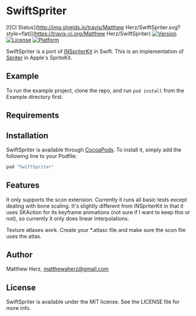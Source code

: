 # SwiftSpriter

[![CI Status](http://img.shields.io/travis/Matthew Herz/SwiftSpriter.svg?style=flat)](https://travis-ci.org/Matthew Herz/SwiftSpriter)
[![Version](https://img.shields.io/cocoapods/v/SwiftSpriter.svg?style=flat)](http://cocoapods.org/pods/SwiftSpriter)
[![License](https://img.shields.io/cocoapods/l/SwiftSpriter.svg?style=flat)](http://cocoapods.org/pods/SwiftSpriter)
[![Platform](https://img.shields.io/cocoapods/p/SwiftSpriter.svg?style=flat)](http://cocoapods.org/pods/SwiftSpriter)

SwiftSpriter is a port of [INSpriterKit](https://github.com/indieSoftware/INSpriterKit) in Swift. This is an implementation of [Spriter](https://www.brashmonkey.com) in Apple's SpriteKit.

## Example

To run the example project, clone the repo, and run `pod install` from the Example directory first.

## Requirements

## Installation

SwiftSpriter is available through [CocoaPods](http://cocoapods.org). To install
it, simply add the following line to your Podfile:

```ruby
pod "SwiftSpriter"
```

## Features

It only supports the scon extension. Currently it runs all basic tests except dealing with bone scaling. It's slightly different from INSpriterKit in that it uses SKAction for its keyframe animations (not sure if I want to keep this or not), so currently it only does linear interpolations. 

Texture atlases work. Create your *.atlasc file and make sure the scon file uses the atlas. 

## Author

Matthew Herz, matthewaherz@gmail.com

## License

SwiftSpriter is available under the MIT license. See the LICENSE file for more info.
